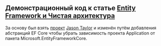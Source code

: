 ## Демонстрационный код к статье [Entity Framework и Чистая архитектура](https://ogorodov.su/entity-framework-and-clean-architecture/)

За основу был взять [проект](https://github.com/jasontaylordev/CleanArchitecture) [Jason Taylor](https://github.com/jasontaylordev) и изменён путём добавления абстракций EF Core чтобы убрать зависимость проекта Application от пакета Microsoft.EntityFrameworkCore.